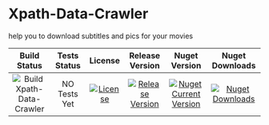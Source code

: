 # Xpath-Data-Crawler

help you to download subtitles and pics for your movies


| Build Status | Tests Status | License | Release Version | Nuget Version | Nuget Downloads
|:---------------------------------------------------------------------------------------------------------------------------------------------------------------:|:-----------------------------------------------------------------------------------------------------------------------------------------------------------------------------------------:|:---------------------------------------------------------------------------------------------------------------------------------------------------------:|:-------------------------------------------------------------------------------------------------------------------------------------------------------------------------------------:|:--------------------------------------------------------------------------------------------------------------------------------------------------------------------------------:|:--------------------------------------------------------------------------------------------------------------------------------------------------------------------------:|
| ![Build Xpath-Data-Crawler](https://github.com/lordkian/Xpath-Data-Crawler/workflows/Build%20Xpath-Data-Crawler/badge.svg) | NO Tests Yet | [![License](https://img.shields.io/github/license/lordkian/Xpath-Data-Crawler.svg)](https://github.com/lordkian/Xpath-Data-Crawle) | [![Release Version](https://img.shields.io/github/release/lordkian/Xpath-Data-Crawler.svg)](https://github.com/lordkian/Xpath-Data-Crawler/releases) | [![Nuget Current Version](https://img.shields.io/nuget/v/Xpath-Data-Crawler.svg?style=flat&label=Xpath_Data_Crawler)](https://www.nuget.org/packages/XpathDataCrawler/) | [![Nuget Downloads](https://img.shields.io/nuget/dt/XpathDataCrawler.svg?style=flat&label=Xpath_Data_Crawler)](https://www.nuget.org/packages/XpathDataCrawler/)
